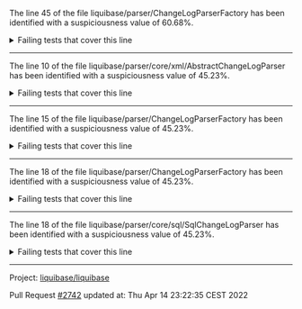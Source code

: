 The line 45 of the file liquibase/parser/ChangeLogParserFactory has been identified with a suspiciousness value of 60.68%.

<details>
     <summary>Failing tests that cover this line</summary>

- `liquibase.changelog.ChangeLogParserFactoryTest#register`
- `liquibase.parser.ChangeLogParserFactoryTest#unregister_instance`
- `liquibase.parser.ChangeLogParserFactoryTest#builtInGeneratorsAreFound`
- `liquibase.changelog.ChangeLogParserFactoryTest#unregisterAllParsers_ShouldRemoveAllParsers`
- `liquibase.changelog.ChangeLogParserFactoryTest#getParser_byExtension`
- `liquibase.changelog.ChangeLogParserFactoryTest#builtInGeneratorsAreFound`
- `liquibase.parser.ChangeLogParserFactoryTest#register`
- `liquibase.changelog.ChangeLogParserFactoryTest#unregister_instance`
- `liquibase.changelog.ChangeLogParserFactoryTest#getParser_byFile`
</details>

***

The line 10 of the file liquibase/parser/core/xml/AbstractChangeLogParser has been identified with a suspiciousness value of 45.23%.

<details>
     <summary>Failing tests that cover this line</summary>

- `liquibase.changelog.ChangeLogParserFactoryTest#register`
- `liquibase.parser.ChangeLogParserFactoryTest#unregister_instance`
- `liquibase.parser.ChangeLogParserFactoryTest#builtInGeneratorsAreFound`
- `liquibase.changelog.ChangeLogParserFactoryTest#unregisterAllParsers_ShouldRemoveAllParsers`
- `liquibase.changelog.ChangeLogParserFactoryTest#getParser_byExtension`
- `liquibase.changelog.ChangeLogParserFactoryTest#builtInGeneratorsAreFound`
- `liquibase.parser.ChangeLogParserFactoryTest#register`
- `liquibase.changelog.ChangeLogParserFactoryTest#unregister_instance`
- `liquibase.changelog.ChangeLogParserFactoryTest#getParser_byFile`
</details>

***

The line 15 of the file liquibase/parser/ChangeLogParserFactory has been identified with a suspiciousness value of 45.23%.

<details>
     <summary>Failing tests that cover this line</summary>

- `liquibase.changelog.ChangeLogParserFactoryTest#register`
- `liquibase.parser.ChangeLogParserFactoryTest#unregister_instance`
- `liquibase.parser.ChangeLogParserFactoryTest#builtInGeneratorsAreFound`
- `liquibase.changelog.ChangeLogParserFactoryTest#unregisterAllParsers_ShouldRemoveAllParsers`
- `liquibase.changelog.ChangeLogParserFactoryTest#getParser_byExtension`
- `liquibase.changelog.ChangeLogParserFactoryTest#builtInGeneratorsAreFound`
- `liquibase.parser.ChangeLogParserFactoryTest#register`
- `liquibase.changelog.ChangeLogParserFactoryTest#unregister_instance`
- `liquibase.changelog.ChangeLogParserFactoryTest#getParser_byFile`
</details>

***

The line 18 of the file liquibase/parser/ChangeLogParserFactory has been identified with a suspiciousness value of 45.23%.

<details>
     <summary>Failing tests that cover this line</summary>

- `liquibase.changelog.ChangeLogParserFactoryTest#register`
- `liquibase.parser.ChangeLogParserFactoryTest#unregister_instance`
- `liquibase.parser.ChangeLogParserFactoryTest#builtInGeneratorsAreFound`
- `liquibase.changelog.ChangeLogParserFactoryTest#unregisterAllParsers_ShouldRemoveAllParsers`
- `liquibase.changelog.ChangeLogParserFactoryTest#getParser_byExtension`
- `liquibase.changelog.ChangeLogParserFactoryTest#builtInGeneratorsAreFound`
- `liquibase.parser.ChangeLogParserFactoryTest#register`
- `liquibase.changelog.ChangeLogParserFactoryTest#unregister_instance`
- `liquibase.changelog.ChangeLogParserFactoryTest#getParser_byFile`
</details>

***

The line 18 of the file liquibase/parser/core/sql/SqlChangeLogParser has been identified with a suspiciousness value of 45.23%.

<details>
     <summary>Failing tests that cover this line</summary>

- `liquibase.changelog.ChangeLogParserFactoryTest#register`
- `liquibase.parser.ChangeLogParserFactoryTest#unregister_instance`
- `liquibase.parser.ChangeLogParserFactoryTest#builtInGeneratorsAreFound`
- `liquibase.changelog.ChangeLogParserFactoryTest#unregisterAllParsers_ShouldRemoveAllParsers`
- `liquibase.changelog.ChangeLogParserFactoryTest#getParser_byExtension`
- `liquibase.changelog.ChangeLogParserFactoryTest#builtInGeneratorsAreFound`
- `liquibase.parser.ChangeLogParserFactoryTest#register`
- `liquibase.changelog.ChangeLogParserFactoryTest#unregister_instance`
- `liquibase.changelog.ChangeLogParserFactoryTest#getParser_byFile`
</details>

***

Project: [liquibase/liquibase](https://github.com/liquibase/liquibase)

Pull Request [#2742](https://github.com/liquibase/liquibase/pull/2742) updated at: Thu Apr 14 23:22:35 CEST 2022